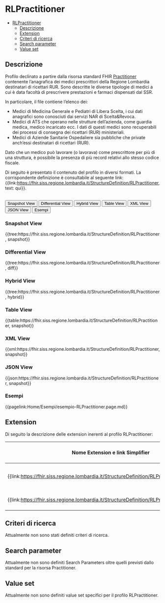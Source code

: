 # RLPractitioner

- [RLPractitioner](#rlpractitioner)
  - [Descrizione](#descrizione)
  - [Extension](#extension)
  - [Criteri di ricerca](#criteri-di-ricerca)
  - [Search parameter](#search-parameter)
  - [Value set](#value-set)

## Descrizione

Profilo declinato a partire dalla risorsa standard FHIR [Practitioner](http://hl7.org/fhir/R4/practitioner.html) contenente l’anagrafica dei medici prescrittori della Regione Lombardia destinatari di ricettari RUR. Sono descritte le diverse tipologie di medici a cui è data facoltà di prescrivere prestazioni e farmaci dispensati dal SSR. 

In particolare, il file contiene l’elenco dei:
- Medici di Medicina Generale e Pediatri di Libera Scelta, i cui dati anagrafici sono conosciuti dai servizi NAR di Scelta&Revoca.
-	Medici di ATS che operano nelle strutture dell’azienda, come guardia medica, medico incaricato ecc. I dati di questi medici sono recuperabili dei processi di consegna dei ricettari (RUR) ministeriali.
- Medici di Aziende Sanitarie Ospedaliere sia pubbliche che private anch’essi destinatari di ricettari (RUR).

Dato che un medico può lavorare (o lavorava) come prescrittore per più di una struttura, è possibile la presenza di più record relativi allo stesso codice fiscale. 

Di seguito è presentato il contenuto del profilo in diversi formati. La corrispondente definizione è consultabile al seguente link: {{link:https://fhir.siss.regione.lombardia.it/StructureDefinition/RLPractitioner, text: qui}}.

<br>
<div class="tab">
 <button class="tablinks active" onclick="openTab(event, 'Snapshot View')">Snapshot View</button>
  <button class="tablinks" onclick="openTab(event, 'Differential View')">Differential View</button>
  <button class="tablinks" onclick="openTab(event, 'Hybrid View')">Hybrid View</button>
   <button class="tablinks" onclick="openTab(event, 'Table View')">Table View</button>
   <button class="tablinks" onclick="openTab(event, 'XML View')">XML View</button>
  <button class="tablinks" onclick="openTab(event, 'JSON View')">JSON View</button>
  <button class="tablinks" onclick="openTab(event, 'Esempi')">Esempi</button>
</div>

<div id="Snapshot View" class="tabcontent" style="display:block">
  <h3>Snapshot View</h3>
{{tree:https://fhir.siss.regione.lombardia.it/StructureDefinition/RLPractitioner, snapshot}}
</div>

<div id="Differential View" class="tabcontent">
  <h3>Differential View</h3>
{{tree:https://fhir.siss.regione.lombardia.it/StructureDefinition/RLPractitioner, diff}}
</div>

<div id="Hybrid View" class="tabcontent">
  <h3>Hybrid View</h3>
{{tree:https://fhir.siss.regione.lombardia.it/StructureDefinition/RLPractitioner, hybrid}}
</div>

<div id="Table View" class="tabcontent">
  <h3>Table View</h3>
{{table:https://fhir.siss.regione.lombardia.it/StructureDefinition/RLPractitioner, snapshot}}
</div>

<div id="XML View" class="tabcontent">
  <h3>XML View</h3>
{{xml:https://fhir.siss.regione.lombardia.it/StructureDefinition/RLPractitioner, snapshot}}
</div>

<div id="JSON View" class="tabcontent">
  <h3>JSON View</h3>
{{json:https://fhir.siss.regione.lombardia.it/StructureDefinition/RLPractitioner, snapshot}}
</div>

<div id="Esempi" class="tabcontent">
  <h3>Esempi</h3>
{{pagelink:Home/Esempi/esempio-RLPractitioner.page.md}}
<br>
</div>

<!-- ===================================================FINE SEZIONE=================================================== -->

## Extension
Di seguito la descrizione delle extension inerenti al profilo RLPractitioner:

| Nome   Extension e link Simplifier | Nome campo esteso | Descrizione | Contesto |
|---|---|---|---|
| {{link:https://fhir.siss.regione.lombardia.it/StructureDefinition/RLPractitionerDataUpdate}} | DataUpdate | Data dell'ultima modifica del record | Practitioner |
| {{link:https://fhir.siss.regione.lombardia.it/StructureDefinition/RLPractitionerDataInsert}} | DataInsert | Data di inserimento del record | Practitioner |

<!-- ===================================================FINE SEZIONE=================================================== -->

## Criteri di ricerca

Attualmente non sono stati definiti criteri di ricerca.

<!-- ===================================================FINE SEZIONE=================================================== -->

## Search parameter

Attualmente non sono definiti Search Parameters oltre quelli previsti dallo standard per la risorsa Practitioner.

<!-- ===================================================FINE SEZIONE=================================================== -->

## Value set

Attualmente non sono definiti value set specifici per il profilo RLPractitioner.
